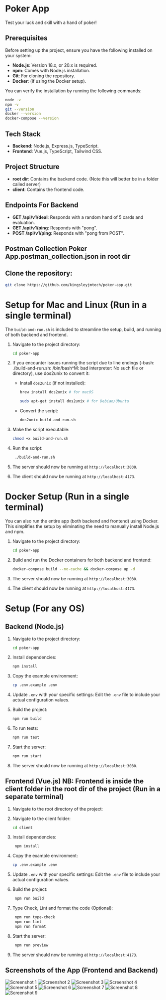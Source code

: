 # Poker App

Test your luck and skill with a hand of poker!

## Prerequisites

Before setting up the project, ensure you have the following installed on your system:

- **Node.js**: Version 18.x, or 20.x is required.
- **npm**: Comes with Node.js installation.
- **Git**: For cloning the repository.
- **Docker**: (if using the Docker setup).

You can verify the installation by running the following commands:

```sh
node -v
npm -v
git --version
docker --version
docker-compose --version
```

## Tech Stack

- **Backend**: Node.js, Express.js, TypeScript.
- **Frontend**: Vue.js, TypeScript, Tailwind CSS.

## Project Structure

- **root dir**: Contains the backend code. (Note this will better be in a folder called server)
- **client**: Contains the frontend code.

## Endpoints For Backend

- **GET /api/v1/deal**: Responds with a random hand of 5 cards and evaluation.
- **GET /api/v1/ping**: Responds with "pong".
- **POST /api/v1/ping**: Responds with "pong from POST".

## Postman Collection Poker App.postman_collection.json in root dir

## Clone the repository:
   ```sh
   git clone https://github.com/kingsleyjmtech/poker-app.git
   ```

# Setup for Mac and Linux (Run in a single terminal)

The `build-and-run.sh` is included to streamline the setup, build, and running of both backend and frontend.

1. Navigate to the project directory:
   ```sh
   cd poker-app
   ```

2. If you encounter issues running the script due to line endings (-bash: ./build-and-run.sh: /bin/bash^M: bad
   interpreter: No such file or directory), use dos2unix to convert it:
   - Install `dos2unix` (if not installed):
     ```sh
     brew install dos2unix # for macOS
     ```
     ```sh
     sudo apt-get install dos2unix # for Debian/Ubuntu
     ```
   - Convert the script:
     ```sh
     dos2unix build-and-run.sh
     ```

3. Make the script executable:
   ```sh
   chmod +x build-and-run.sh
   ```

4. Run the script:
   ```sh
    ./build-and-run.sh      
    ```

5. The server should now be running at `http://localhost:3030`.

6. The client should now be running at `http://localhost:4173`.

# Docker Setup (Run in a single terminal)

You can also run the entire app (both backend and frontend) using Docker. This simplifies the setup by eliminating the need to manually install Node.js and npm.

1. Navigate to the project directory:
   ```sh
   cd poker-app
   ```

2. Build and run the Docker containers for both backend and frontend:
   ```sh
   docker-compose build --no-cache && docker-compose up -d
   ```
   
3. The server should now be running at `http://localhost:3030`.

4. The client should now be running at `http://localhost:4173`.

# Setup (For any OS)

## Backend (Node.js)

1. Navigate to the project directory:
   ```sh
   cd poker-app
   ```

2. Install dependencies:
   ```sh
   npm install
   ```

3. Copy the example environment:
   ```sh
   cp .env.example .env
   ```

4. Update `.env` with your specific settings:
   Edit the `.env` file to include your actual configuration values.

5. Build the project:
   ```sh
   npm run build
   ```

6. To run tests:
   ```sh
   npm run test
   ```

7. Start the server:
   ```sh
   npm run start
   ```

8. The server should now be running at `http://localhost:3030`.

## Frontend (Vue.js) NB: Frontend is inside the client folder in the root dir of the project (Run in a separate terminal)

1. Navigate to the root directory of the project:

2. Navigate to the client folder:
   ```sh
   cd client
   ```

3. Install dependencies:
   ```sh
    npm install
    ```

4. Copy the example environment:
   ```sh
   cp .env.example .env
   ```

5. Update `.env` with your specific settings:
   Edit the `.env` file to include your actual configuration values.

6. Build the project:
   ```sh
    npm run build
    ```

7. Type Check, Lint and format the code (Optional):
   ```sh
    npm run type-check
    npm run lint
    npm run format   
    ```

8. Start the server:
    ```sh
     npm run preview
     ```

9. The server should now be running at `http://localhost:4173`.

## Screenshots of the App (Frontend and Backend)

![Screenshot 1](screenshots/screenshot-1.png)
![Screenshot 2](screenshots/screenshot-2.png)
![Screenshot 3](screenshots/screenshot-3.png)
![Screenshot 4](screenshots/screenshot-4.png)
![Screenshot 5](screenshots/screenshot-5.png)
![Screenshot 6](screenshots/screenshot-6.png)
![Screenshot 7](screenshots/screenshot-7.png)
![Screenshot 8](screenshots/screenshot-8.png)
![Screenshot 9](screenshots/screenshot-9.png)